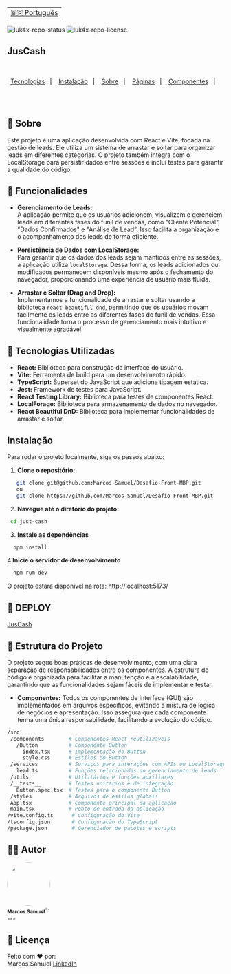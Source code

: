 <table align="right">
  <tr>
    <td>
      <a href="README.md">🇧🇷 Português</a>
    </td>
  </tr>
</table>

![luk4x-repo-status](https://img.shields.io/badge/status-developing-lightgrey?style=for-the-badge&logo=headspace&logoColor=yellow&color=lightgrey)
![luk4x-repo-license](https://img.shields.io/github/license/Luk4x/apple-store?style=for-the-badge&logo=unlicense&logoColor=lightgrey)
## JusCash

<br>
<p align="center">
  <a href="#-tecnologias">Tecnologias</a>&nbsp;&nbsp;&nbsp;|&nbsp;&nbsp;&nbsp;
  <a href="#-install">Instalação</a>&nbsp;&nbsp;&nbsp;|&nbsp;&nbsp;&nbsp;
  <a href="#-sobre">Sobre</a>&nbsp;&nbsp;&nbsp;|&nbsp;&nbsp;&nbsp;
  <a href="#-pages">Páginas</a>&nbsp;&nbsp;&nbsp;|&nbsp;&nbsp;&nbsp;
  <a href="#-componentes">Componentes</a>&nbsp;&nbsp;&nbsp;|&nbsp;&nbsp;&nbsp;
</p>
<br>
<br>

## 📝 Sobre <a id="-sobre"></a>

Este projeto é uma aplicação desenvolvida com React e Vite, focada na gestão de leads. Ele utiliza um sistema de arrastar e soltar para organizar leads em diferentes categorias. O projeto também integra com o LocalStorage para persistir dados entre sessões e inclui testes para garantir a qualidade do código.

## 📝 Funcionalidades

- **Gerenciamento de Leads:**  
  A aplicação permite que os usuários adicionem, visualizem e gerenciem leads em diferentes fases do funil de vendas, como "Cliente Potencial", "Dados Confirmados" e "Análise de Lead". Isso facilita a organização e o acompanhamento dos leads de forma eficiente.

- **Persistência de Dados com LocalStorage:**  
  Para garantir que os dados dos leads sejam mantidos entre as sessões, a aplicação utiliza `localStorage`. Dessa forma, os leads adicionados ou modificados permanecem disponíveis mesmo após o fechamento do navegador, proporcionando uma experiência de usuário mais fluida.

- **Arrastar e Soltar (Drag and Drop):**  
  Implementamos a funcionalidade de arrastar e soltar usando a biblioteca `react-beautiful-dnd`, permitindo que os usuários movam facilmente os leads entre as diferentes fases do funil de vendas. Essa funcionalidade torna o processo de gerenciamento mais intuitivo e visualmente agradável.


## 🚀 Tecnologias Utilizadas <a id="-tecnologias"></a>

- **React:** Biblioteca para construção da interface do usuário.
- **Vite:** Ferramenta de build para um desenvolvimento rápido.
- **TypeScript:** Superset do JavaScript que adiciona tipagem estática.
- **Jest:** Framework de testes para JavaScript.
- **React Testing Library:** Biblioteca para testes de componentes React.
- **LocalForage:** Biblioteca para armazenamento de dados no navegador.
- **React Beautiful DnD:** Biblioteca para implementar funcionalidades de arrastar e soltar.

## Instalação 

Para rodar o projeto localmente, siga os passos abaixo:

1. **Clone o repositório:**
```bash
   git clone git@github.com:Marcos-Samuel/Desafio-Front-MBP.git
   ou 
   git clone https://github.com/Marcos-Samuel/Desafio-Front-MBP.git
```
2. **Navegue até o diretório do projeto:**
 ```bash
  cd just-cash
```
3. **Instale as dependências**
```bash
  npm install
```
4.**Inicie o servidor de desenvolvimento**
```bash
  npm rum dev
```
O projeto estara disponivel na rota:
http://localhost:5173/

## 📝 DEPLOY 

<a href="https://juscash-front.vercel.app" target="_blank" > JusCash </a>


## 📝 Estrutura do Projeto

O projeto segue boas práticas de desenvolvimento, com uma clara separação de responsabilidades entre os componentes. A estrutura do código é organizada para facilitar a manutenção e a escalabilidade, garantindo que as funcionalidades sejam fáceis de implementar e testar.

- **Componentes:**  <a id="-componentes"></a>
  Todos os componentes de interface (GUI) são implementados em arquivos específicos, evitando a mistura de lógica de negócios e apresentação. Isso assegura que cada componente tenha uma única responsabilidade, facilitando a evolução do código.
 ```bash 
/src
  /components        # Componentes React reutilizáveis
    /Button          # Componente Button
      index.tsx      # Implementação do Button
      style.css      # Estilos do Button
  /services          # Serviços para interações com APIs ou LocalStorage
    lead.ts          # Funções relacionadas ao gerenciamento de leads
  /utils             # Utilitários e funções auxiliares
  /__tests__         # Testes unitários e de integração
    Button.spec.tsx  # Testes para o componente Button
  /styles            # Arquivos de estilos globais
  App.tsx            # Componente principal da aplicação
  main.tsx           # Ponto de entrada da aplicação
/vite.config.ts      # Configuração do Vite
/tsconfig.json       # Configuração do TypeScript
/package.json        # Gerenciador de pacotes e scripts
```

## 🧙‍♀️ Autor

 <a href="https://www.linkedin.com/in/marcos-samuel-batista-m/">
 <img style="border-radius: 50%;" src="https://avatars.githubusercontent.com/u/121835618?v=4" width="100px;" alt=""/>
 <br />
 <sub><b>Marcos Samuel</b></sub></a>✨</a>
 <br />
---

## 📝 Licença

Feito com ❤️ por:
<br/>
Marcos Samuel [LinkedIn](https://www.linkedin.com/in/marcos-samuel-batista-m/)
<br/>

